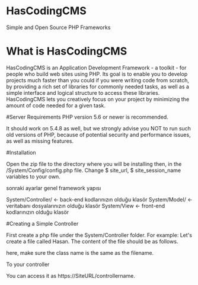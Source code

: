
# HasCodingCMS
Simple and Open Source PHP Frameworks 

# What is HasCodingCMS
HasCodingCMS is an Application Development Framework - a toolkit - for people who build web sites using PHP.
Its goal is to enable you to develop projects much faster than you could if you were writing code from scratch,
by providing a rich set of libraries for commonly needed tasks, as well as a simple interface and logical structure to access these libraries.
HasCodingCMS lets you creatively focus on your project by minimizing the amount of code needed for a given task.

#Server Requirements
PHP version 5.6 or newer is recommended.

It should work on 5.4.8 as well, but we strongly advise you NOT to run such old versions of PHP,
because of potential security and performance issues, as well as missing features.

#Installation

Open the zip file to the directory where you will be installing then, in the /System/Config/config.php file.
Change $ site_url, $ site_session_name variables to your own.

sonraki ayarlar genel framework yapısı 

System/Controller/  <- back-end kodlarınızın olduğu klasör
System/Model/ <- veritabanı dosyalarınızın olduğu klasör
System/View  <- front-end kodlarınızın olduğu klasör

#Creating a Simple Controller

First create a php file under the System/Controller folder.
For example: Let's create a file called Hasan.
The content of the file should be as follows.
<? php
class Hasan extends Has_Controller
{

     public function index ()
     {
         echo "Controller has been created successfully.";
     }

}
?>

here, make sure the class name is the same as the filename.

To your controller

You can access it as https://SiteURL/controllername.





